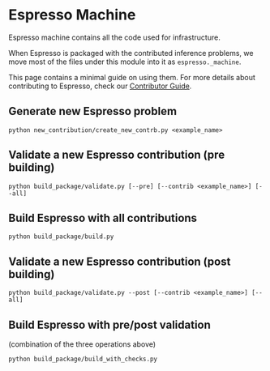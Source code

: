 # Espresso Machine

Espresso machine contains all the code used for infrastructure.

When Espresso is packaged with the contributed inference problems, we move most of the 
files under this module into it as `espresso._machine`.

This page contains a minimal guide on using them. For more details about contributing to Espresso, check 
our [Contributor Guide](https://cofi-espresso.readthedocs.io/en/latest/contributor_guide/index.html).

## Generate new Espresso problem

```console
python new_contribution/create_new_contrb.py <example_name>
```

## Validate a new Espresso contribution (pre building)

```console
python build_package/validate.py [--pre] [--contrib <example_name>] [--all]
```

## Build Espresso with all contributions

```console
python build_package/build.py
```

## Validate a new Espresso contribution (post building)

```console
python build_package/validate.py --post [--contrib <example_name>] [--all]
```

## Build Espresso with pre/post validation

(combination of the three operations above)

```console
python build_package/build_with_checks.py
```
